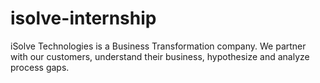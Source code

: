 # isolve-internship
iSolve Technologies is a Business Transformation company. We partner with our customers, understand their business, hypothesize and analyze process gaps.
